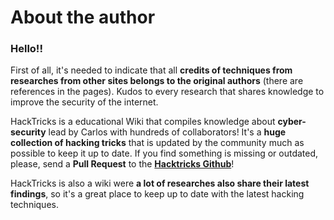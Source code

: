 # About the author


### Hello!!

First of all, it's needed to indicate that all **credits of techniques from researches from other sites belongs to the original authors** (there are references in the pages). Kudos to every research that shares knowledge to improve the security of the internet.

HackTricks is a educational Wiki that compiles knowledge about **cyber-security** lead by Carlos with hundreds of collaborators! It's a **huge collection of hacking tricks** that is updated by the community much as possible to keep it up to date. If you find something is missing or outdated, please, send a **Pull Request** to the [**Hacktricks Github**](https://github.com/carlospolop/hacktricks)!

HackTricks is also a wiki were **a lot of researches also share their latest findings**, so it's a great place to keep up to date with the latest hacking techniques.

